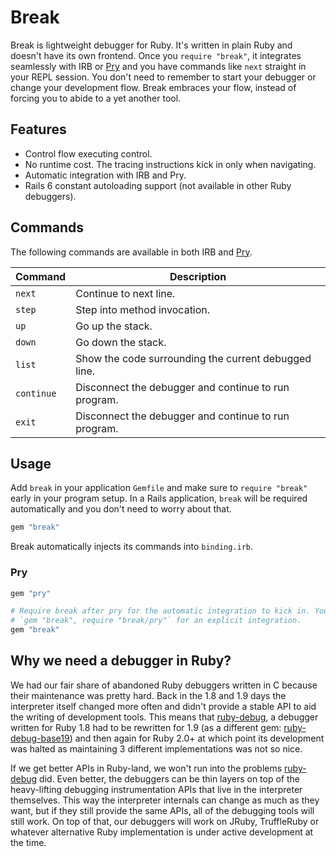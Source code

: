 # Break

Break is lightweight debugger for Ruby. It's written in plain Ruby and doesn't
have its own frontend. Once you `require "break"`, it integrates seamlessly
with IRB or [Pry] and you have commands like `next` straight in your REPL
session. You don't need to remember to start your debugger or change your
development flow. Break embraces your flow, instead of forcing you to abide to
a yet another tool.

## Features

- Control flow executing control.
- No runtime cost. The tracing instructions kick in only when navigating.
- Automatic integration with IRB and Pry.
- Rails 6 constant autoloading support (not available in other Ruby debuggers).

## Commands

The following commands are available in both IRB and [Pry].

Command    | Description
---------- | -----------
`next`     | Continue to next line.
`step`     | Step into method invocation.
`up`       | Go up the stack.
`down`     | Go down the stack.
`list`     | Show the code surrounding the current debugged line.
`continue` | Disconnect the debugger and continue to run program.
`exit`     | Disconnect the debugger and continue to run program.

## Usage

Add `break` in your application `Gemfile` and make sure to `require "break"`
early in your program setup. In a Rails application, `break` will be required
automatically and you don't need to worry about that.

```ruby
gem "break"
```

Break automatically injects its commands into `binding.irb`.

### Pry

```ruby
gem "pry"

# Require break after pry for the automatic integration to kick in. You can do
# `gem "break", require "break/pry"` for an explicit integration.
gem "break"
```

## Why we need a debugger in Ruby?

We had our fair share of abandoned Ruby debuggers written in C because their
maintenance was pretty hard. Back in the 1.8 and 1.9 days the interpreter
itself changed more often and didn't provide a stable API to aid the writing of
development tools. This means that [ruby-debug], a debugger written for Ruby
1.8 had to be rewritten for 1.9 (as a different gem: [ruby-debug-base19]) and
then again for Ruby 2.0+ at which point its development was halted as
maintaining 3 different implementations was not so nice.

If we get better APIs in Ruby-land, we won't run into the problems [ruby-debug]
did. Even better, the debuggers can be thin layers on top of the heavy-lifting
debugging instrumentation APIs that live in the interpreter themselves. This
way the interpreter internals can change as much as they want, but if they
still provide the same APIs, all of the debugging tools will still work. On top
of that, our debuggers will work on JRuby, TruffleRuby or whatever alternative
Ruby implementation is under active development at the time.

[Tracepoint API]: https://ruby-doc.org/core-2.6.2/TracePoint.html
[Pry]: https://github.com/pry/pry

[ruby-debug]: https://github.com/ruby-debug/ruby-debug
[ruby-debug-base19]: https://github.com/ruby-debug/ruby-debug-base19
